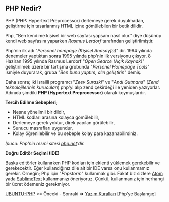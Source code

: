 ## PHP Nedir?

PHP (PHP: Hypertext Preprocessor) derlemeye gerek duyulmadan, geliştirme için tasarlanmış HTML içine gömülebilen bir betik dilidir.  

Php, "Ben kendime kişisel bir web sayfası yapsam nasıl olur." diye düşünüp kendi web sayfasını yaparken *Rasmus Lerdorf*  tarafından geliştirilmiştir.  

Php'nin ilk adı "*Personel hompage (Kişisel Anasayfa)*" dir. 1994 yılında denemeler yaptıktan sonra 1995 yılında php'nin ilk versiyonu çıkıyor. 8 Haziran 1995 yılında Rasmus Lerdorf "*Open Searce (Açık Kaynak)*" geliştirilmek üzere bir tartışma grubunda "*Personel Homepage Tools*" ismiyle duyurarak, gruba "*Ben bunu yaptım, alın geliştirin*" demiş.

Daha sonra; iki israilli programcı "*Zeev Suraski*" ve "*Andi Gutmans*" (*Zend teknolojilerinin kurucuları*) php'yi alıp zend çekirdeği ile yeniden yazıyorlar. Adınıda şimdiki **PHP (Hypertext Preprocessor)** olarak koymuşlardır.

**Tercih Edilme Sebepleri;**

- Nesne yönelimli bir dildir,
- HTML kodları arasına kolayca gömülebilir,
- Derlemeye gerek yoktur, direk yapılan görülebilir,
- Sunucu masrafları uygundur,
- Kolay öğrenilebilir ve bu sebeple kolay para kazanabilirsiniz.

*İpucu: Php'nin resmi sitesi [php.net](https://www.php.net/)'dir.*

**Doğru Editör Seçimi (IDE)**

Başka editörler kullanırken PHP kodları için eklenti yüklemek gerekebilir ve gerekecektir. Eğer kullandığınız dile ait bir IDE varsa onu kullanmamız gerekir. Örneğin; Php için "*Phpstorm*" kullanmak gibi. Fakat biz sizlere [Atom](https://atom.io/) yada [SublimeText](https://www.sublimetext.com/) kullanmanızı öneriyoruz. Çünkü, kullanmanız için herhangi bir ücret ödemeniz gerekmiyor.

[UBUNTU-PHP](https://github.com/yeniceri1453/Ubuntu-Php) <= Önceki - Sonraki => [Yazım Kuralları](https://github.com/yeniceri1453/Ubuntu-Php/blob/master/php/baslangic.md) [Php'ye Başlangıç]
